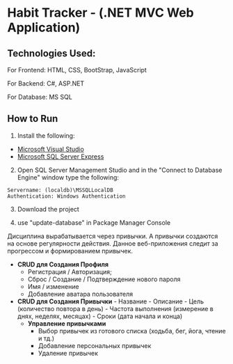 # Habit Tracker - (.NET MVC Web Application)

## Technologies Used:

For Frontend: HTML, CSS, BootStrap, JavaScript

For Backend: C#, ASP.NET

For Database: MS SQL

## How to Run
1. Install the following:
* [Microsoft Visual Studio](https://visualstudio.microsoft.com/vs/community/)
* [Microsoft SQL Server Express](https://www.microsoft.com/en-us/sql-server/sql-server-editions-express)

2. Open SQL Server Management Studio and in the "Connect to Database Engine" window type the following:
```
Servername: (localdb)\MSSQLLocalDB
Authentication: Windows Authentication 

```
3. Download the project 

4. use "update-database" in Package Manager Console


Дисциплина вырабатывается через привычки. А привычки создаются на основе регулярности действия. Данное веб-приложения следит за прогрессом и формированием привычек.

- **CRUD для Создания Профиля**
    - Регистрация / Авторизация;
    - Сброс / Создание / Подтверждение нового пароля
    - Имя / изменение
    - Добавление аватара пользователя
- **CRUD для Создания Привычки**
        - Название
        - Описание
        - Цель (количество повтора в день)
        - Частота выполнения (измерение в днях, неделях, месяцах)
        - Сроки (дата начала и конца)
    - **Управление привычками**
        - Выбор привычек из готового списка (ходьба, бег, йога, чтение и тд.)
        - Добавление персональных привычек
        - Удаление привычек
